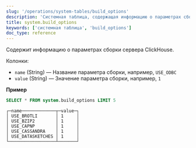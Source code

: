 ```yaml
---
slug: '/operations/system-tables/build_options'
description: 'Системная таблица, содержащая информацию о параметрах сборки сервера'
title: system.build_options
keywords: ['системная таблица', 'build_options']
doc_type: reference
---
```

Содержит информацию о параметрах сборки сервера ClickHouse.

Колонки:

- `name` (String) — Название параметра сборки, например, `USE_ODBC`
- `value` (String) — Значение параметра сборки, например, `1`

**Пример**

```sql
SELECT * FROM system.build_options LIMIT 5
```

```text
┌─name─────────────┬─value─┐
│ USE_BROTLI       │ 1     │
│ USE_BZIP2        │ 1     │
│ USE_CAPNP        │ 1     │
│ USE_CASSANDRA    │ 1     │
│ USE_DATASKETCHES │ 1     │
└──────────────────┴───────┘
```